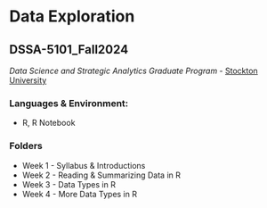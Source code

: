 # Data Exploration
## DSSA-5101_Fall2024
_Data Science and Strategic Analytics Graduate Program_ - [Stockton University](https://www.stockton.edu/)

### Languages & Environment:
- R, R Notebook

### Folders
- Week 1 - Syllabus & Introductions 
- Week 2 - Reading & Summarizing Data in R
- Week 3 - Data Types in R 
- Week 4 - More Data Types in R
